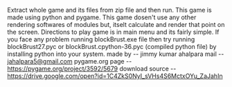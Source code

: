 Extract whole game and its files from zip file and then run.
This game is made using python and pygame. This game dosen't use any other rendering softwares of modules but, itselt calculate
and render that point on the screen. Directions to play game is in main menu and its fairly simple.
If you face any problem running blockBrust.exe file then try running blockBrust27.pyc or blockBrust.cpython-36.pyc (compiled python file)
by installing python into your system.
made by -- jimmy kumar ahalpara
mail -- jahalpara5@gmail.com
pygame.org page -- https://pygame.org/project/3592/5679
download source -- https://drive.google.com/open?id=1C4ZkS0NyI_sVHs4S6MctxOYu_ZaJahIn
